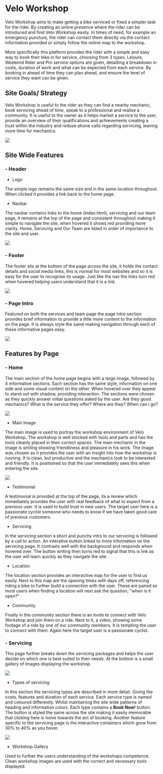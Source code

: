 # Velo Workshop

Velo Workshop aims to make getting a bike serviced or fixed a simpler task for the rider. By creating an online presence where the rider can be introduced and find Velo Workshop easily. In times of need, for example an emergency puncture, the rider can contact them directly via the contact information provided or simply follow the online map to the workshop. 

More specifically this platform provides the rider with a simple and easy way to book their bike in for service, choosing from 3 types. Leisure, Weekend Rider and Pro service options are given, detailling a breakdown in costs, duration of work and what can be expected from each service. By booking in ahead of time they can plan ahead, and ensure the level of service they want can be given.

## Site Goals/ Strategy

Velo Workshop is useful to the rider as they can find a nearby mechanic, book servicing ahead of time, speak to a professional and realise a community. It is useful to the owner as it helps market a service to the user, provide an overview of their qualifications and achievements creating a trust within the industry and reduse phone calls regarding servicing, leaving more time for mechanics.

![](./assets/doc-images/responsive-screenshot.png)

## Site Wide Features

### - __Header__

- Logo 

The simple logo remains the same size and in the same location throughout. When clicked it provides a link back to the home page.

- Navbar

The navbar contains links to the home (index.html), servicing and our team page, it remains at the top of the page and consistent throughout making it simple to navigate the site, when hovered it shows red providing more clarity. Home, Servicing and Our Team are listed in order of importance to the site and user.

![](./assets/doc-images/header.png)

### - __Footer__

The footer sits at the bottom of the page across the site, it holds the contact details and social media links, this is normal for most websites and so it is easy for the user to recognise its usage. Just like the nav the links turn red when hovered helping users understand that it is a link.

![](./assets/doc-images/footer.png)

### - __Page Intro__

Featured on both the services and team page the page intro section provides brief information to provide a little more content to the information on the page. It is always style the same making navigation through each of these informative pages easy.

![](./assets/doc-images/page-intro.png)

## Features by Page

### - __Home__

The main section of the home page begins with a large image, followed by 4 informative sections. Each section has the same style, information on one side and some visual content on the other. When hovered over they appear to stand out with shadow, providing interaction. The sections were chosen as they quickly answer initial questions asked by the user. Are they good mechanics? What is the service they offer? Where are they? When can i go?

![](./assets/doc-images/main-home-img.png) 

- Main Image

The main image is used to portray the workshop environment of Velo Workshop. The workshop is well stocked with tools and parts and has the tools cleanly placed in their correct spaces. The main mechanic in the image is smiling showing friendliness and pleasure in his work. The image was chosen as it provides the user with an insight into how the workshop is running. It is clean, but productive and the mechanics look to be interested and friendly. It is positioned so that the user immediately sees this when entering the site. 

![](./assets/doc-images/main-home-section.png)

- Testimonial

A testimonial is provided at the top of the page, its a review which immediately provides the user with real feedback of what to expect from a previous user. It is used to build trust in new users. The target user here is a passionate cyclist someone who needs to know if we have taken good care of previous customers.

- Servicing

In the servicing section a short and punchy intro to our servicing is followed by a call to action. An interative button linked to more information on the servicing page. It contrasts well with the background and responds when hovered over. The button writing then turns red to signal that this is link as the user will learn quickly as they navigate the site.

- Location

The location section provides an interactive map for the user to find us easily. Next to this map are the opening times with days off, referencing riding a bike to further build a connection with the user. These are paired as most users when finding a location will next ask the question, "when is it open?"

- Community

Finally in the community section there is an invite to connect with Velo Workshop and join them on a ride. Next to it, a video, showing some footage of a ride by one of our community members. It is tempting the user to connect with them. Again here the target user is a passionate cyclist.

### - __Servicing__

This page further breaks down the servicing packages and helps the user decide on which one is best suited to their needs. At the bottom is a small gallery of images displaying the workshop. 

![](./assets/doc-images/servicing-types.png)

- Types of servicing

In this section the servicing types are described in more detail. Giving the costs, features and duration of each service. Each service type is named and coloured differently. Whilst maintaining the site wide patterns of heading and information colors. Each type contains a **Book Now!** button. The button is styled the same across the site making it easily memorable that clicking here is move towards the act of booking. Another feature specific to the servicing page is the interactive containers which grow from 30% to 40% as you hover.

![](./assets/doc-images/workshop-gallery.png)

- Workshop Gallery

Used to further the users understanding of the workshops competence. Clean workshop images are used with the correct and necessary tools displayed.